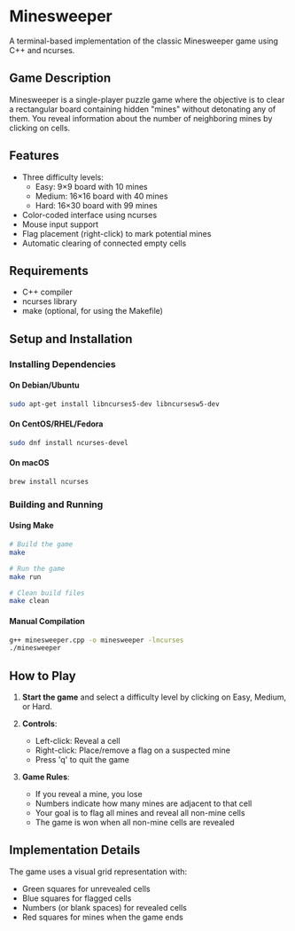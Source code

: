 # Minesweeper

A terminal-based implementation of the classic Minesweeper game using C++ and ncurses.

## Game Description

Minesweeper is a single-player puzzle game where the objective is to clear a rectangular board containing hidden "mines" without detonating any of them. You reveal information about the number of neighboring mines by clicking on cells.

## Features

- Three difficulty levels:
  - Easy: 9×9 board with 10 mines
  - Medium: 16×16 board with 40 mines
  - Hard: 16×30 board with 99 mines
- Color-coded interface using ncurses
- Mouse input support
- Flag placement (right-click) to mark potential mines
- Automatic clearing of connected empty cells

## Requirements

- C++ compiler
- ncurses library
- make (optional, for using the Makefile)

## Setup and Installation

### Installing Dependencies

#### On Debian/Ubuntu

```sh
sudo apt-get install libncurses5-dev libncursesw5-dev
```

#### On CentOS/RHEL/Fedora

```sh
sudo dnf install ncurses-devel
```

#### On macOS

```sh
brew install ncurses
```

### Building and Running

#### Using Make

```sh
# Build the game
make

# Run the game
make run

# Clean build files
make clean
```

#### Manual Compilation

```sh
g++ minesweeper.cpp -o minesweeper -lncurses
./minesweeper
```

## How to Play

1. **Start the game** and select a difficulty level by clicking on Easy, Medium, or Hard.

2. **Controls**:
   - Left-click: Reveal a cell
   - Right-click: Place/remove a flag on a suspected mine
   - Press 'q' to quit the game

3. **Game Rules**:
   - If you reveal a mine, you lose
   - Numbers indicate how many mines are adjacent to that cell
   - Your goal is to flag all mines and reveal all non-mine cells
   - The game is won when all non-mine cells are revealed

## Implementation Details

The game uses a visual grid representation with:

- Green squares for unrevealed cells
- Blue squares for flagged cells
- Numbers (or blank spaces) for revealed cells
- Red squares for mines when the game ends
